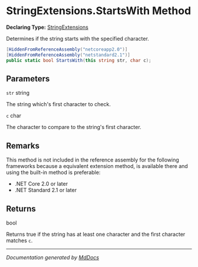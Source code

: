 ﻿# StringExtensions.StartsWith Method

**Declaring Type:** [StringExtensions](../index.md)

Determines if the string starts with the specified character.

```csharp
[HiddenFromReferenceAssembly("netcoreapp2.0")]
[HiddenFromReferenceAssembly("netstandard2.1")]
public static bool StartsWith(this string str, char c);
```

## Parameters

`str`  string

The string which's first character to check.

`c`  char

The character to compare to the string's first character.

## Remarks

This method is not included in the reference assembly for the following frameworks because a equivalent extension method, is available there and using the built\-in method is preferable:

- .NET Core 2.0 or later
- .NET Standard 2.1 or later

## Returns

bool

Returns true if the string has at least one character and the first character matches `c`.

___

*Documentation generated by [MdDocs](https://github.com/ap0llo/mddocs)*
